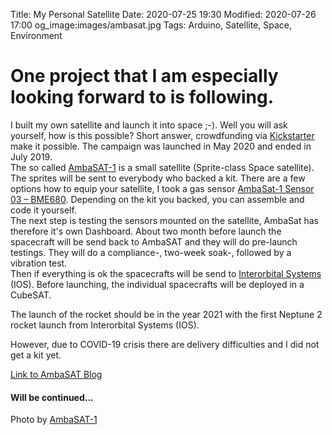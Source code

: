 Title: My Personal Satellite
Date: 2020-07-25 19:30
Modified: 2020-07-26 17:00
og_image:images/ambasat.jpg
Tags: Arduino, Satellite, Space, Environment

# One project that I am especially looking forward to is following.

I built my own satellite and launch it into space ;-).
Well you will ask yourself, how is this possible?
Short answer, crowdfunding via [Kickstarter](https://www.kickstarter.com/projects/ambasat/ambasat-1-an-educational-space-satellite-kit?lang=de) make it possible.
The campaign was launched in May 2020 and ended in July 2019.   
The so called [AmbaSAT-1](https://ambasat.com/) is a small satellite (Sprite-class Space satellite). 
The sprites will be sent to everybody who backed a kit. 
There are a few options how to equip your satellite, I took a gas sensor [AmbaSat-1 Sensor 03 – BME680](https://ambasat.com/product/ambasat-1-sensor-03/).  Depending on the kit you backed, you can assemble and code it yourself.   
The next step is testing the sensors mounted on the satellite, AmbaSat has therefore it's own Dashboard.
About two month before launch the spacecraft will be send back to AmbaSAT and they will do pre-launch testings.
They will do a compliance-, two-week soak-, followed by a vibration test.   
Then if everything is ok the spacecrafts will be send to [Interorbital Systems](https://www.interorbital.com/) (IOS).
Before launching, the individual spacecrafts will be deployed in a CubeSAT.

The launch of the rocket should be in the year 2021 with the first Neptune 2 rocket launch from Interorbital Systems (IOS).

However, due to COVID-19 crisis there are delivery difficulties and I did not get a kit yet.

[Link to AmbaSAT Blog ](https://ambasat.com/blog-2/)

#### Will be continued...

Photo by [AmbaSAT-1](https://ambasat.com/)

